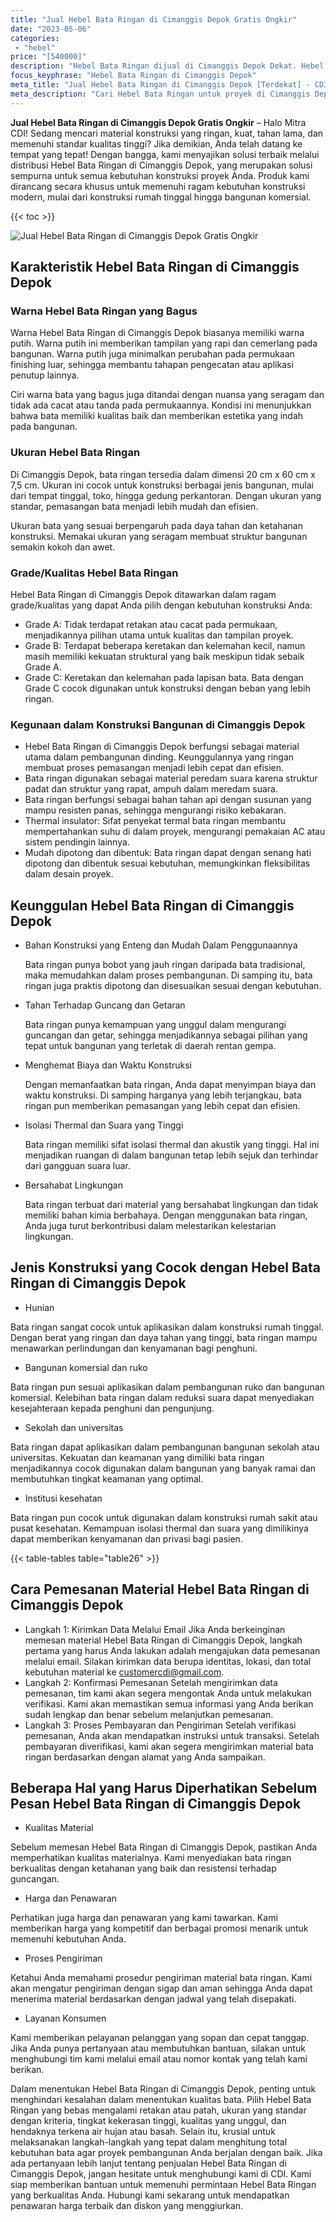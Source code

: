 ```yaml
---
title: "Jual Hebel Bata Ringan di Cimanggis Depok Gratis Ongkir"
date: "2023-05-06"
categories:
 - "hebel"
price: "[540000]"
description: "Hebel Bata Ringan dijual di Cimanggis Depok Dekat. Hebel Bata Ringan ini sering digunakan dalam proyek pembangunan sebagai bahan bangunan dinding yang kokoh dan tahan lama. Kontak kami untuk mendapatkan informasi lebih lanjut."
focus_keyphrase: "Hebel Bata Ringan di Cimanggis Depok"
meta_title: "Jual Hebel Bata Ringan di Cimanggis Depok [Terdekat] - CDI"
meta_description: "Cari Hebel Bata Ringan untuk proyek di Cimanggis Depok? Kami memiliki Hebel Bata Ringan berkualitas untuk bahan bangunan dinding. Dapatkan penawaran terbaik sekarang."
---
```


**Jual Hebel Bata Ringan di Cimanggis Depok Gratis Ongkir** – Halo Mitra CDI! Sedang mencari material konstruksi yang ringan, kuat, tahan lama, dan memenuhi standar kualitas tinggi? Jika demikian, Anda telah datang ke tempat yang tepat! Dengan bangga, kami menyajikan solusi terbaik melalui distribusi Hebel Bata Ringan di Cimanggis Depok, yang merupakan solusi sempurna untuk semua kebutuhan konstruksi proyek Anda. Produk kami dirancang secara khusus untuk memenuhi ragam kebutuhan konstruksi modern, mulai dari konstruksi rumah tinggal hingga bangunan komersial.

{{< toc >}}

![Jual Hebel Bata Ringan di Cimanggis Depok Gratis Ongkir](/images/hebel/hebel-bataringan-29.jpg)

## Karakteristik Hebel Bata Ringan di Cimanggis Depok

### Warna Hebel Bata Ringan yang Bagus

Warna Hebel Bata Ringan di Cimanggis Depok biasanya memiliki warna putih. Warna putih ini memberikan tampilan yang rapi dan cemerlang pada bangunan. Warna putih juga minimalkan perubahan pada permukaan finishing luar, sehingga membantu tahapan pengecatan atau aplikasi penutup lainnya.

Ciri warna bata yang bagus juga ditandai dengan nuansa yang seragam dan tidak ada cacat atau tanda pada permukaannya. Kondisi ini menunjukkan bahwa bata memiliki kualitas baik dan memberikan estetika yang indah pada bangunan.

### Ukuran Hebel Bata Ringan

Di Cimanggis Depok, bata ringan tersedia dalam dimensi 20 cm x 60 cm x 7,5 cm. Ukuran ini cocok untuk konstruksi berbagai jenis bangunan, mulai dari tempat tinggal, toko, hingga gedung perkantoran. Dengan ukuran yang standar, pemasangan bata menjadi lebih mudah dan efisien.

Ukuran bata yang sesuai berpengaruh pada daya tahan dan ketahanan konstruksi. Memakai ukuran yang seragam membuat struktur bangunan semakin kokoh dan awet.

### Grade/Kualitas Hebel Bata Ringan

Hebel Bata Ringan di Cimanggis Depok ditawarkan dalam ragam grade/kualitas yang dapat Anda pilih dengan kebutuhan konstruksi Anda:

*   Grade A: Tidak terdapat retakan atau cacat pada permukaan, menjadikannya pilihan utama untuk kualitas dan tampilan proyek.
*   Grade B: Terdapat beberapa keretakan dan kelemahan kecil, namun masih memiliki kekuatan struktural yang baik meskipun tidak sebaik Grade A.
*   Grade C: Keretakan dan kelemahan pada lapisan bata. Bata dengan Grade C cocok digunakan untuk konstruksi dengan beban yang lebih ringan.

### Kegunaan dalam Konstruksi Bangunan di Cimanggis Depok

*   Hebel Bata Ringan di Cimanggis Depok berfungsi sebagai material utama dalam pembangunan dinding. Keunggulannya yang ringan membuat proses pemasangan menjadi lebih cepat dan efisien.
*   Bata ringan digunakan sebagai material peredam suara karena struktur padat dan struktur yang rapat, ampuh dalam meredam suara.
*   Bata ringan berfungsi sebagai bahan tahan api dengan susunan yang mampu resisten panas, sehingga mengurangi risiko kebakaran.
*   Thermal insulator: Sifat penyekat termal bata ringan membantu mempertahankan suhu di dalam proyek, mengurangi pemakaian AC atau sistem pendingin lainnya.
*   Mudah dipotong dan dibentuk: Bata ringan dapat dengan senang hati dipotong dan dibentuk sesuai kebutuhan, memungkinkan fleksibilitas dalam desain proyek.

## Keunggulan Hebel Bata Ringan di Cimanggis Depok

*   Bahan Konstruksi yang Enteng dan Mudah Dalam Penggunaannya

    Bata ringan punya bobot yang jauh ringan daripada bata tradisional, maka memudahkan dalam proses pembangunan. Di samping itu, bata ringan juga praktis dipotong dan disesuaikan sesuai dengan kebutuhan.
*   Tahan Terhadap Guncang dan Getaran

    Bata ringan punya kemampuan yang unggul dalam mengurangi guncangan dan getar, sehingga menjadikannya sebagai pilihan yang tepat untuk bangunan yang terletak di daerah rentan gempa.
*   Menghemat Biaya dan Waktu Konstruksi

    Dengan memanfaatkan bata ringan, Anda dapat menyimpan biaya dan waktu konstruksi. Di samping harganya yang lebih terjangkau, bata ringan pun memberikan pemasangan yang lebih cepat dan efisien.
*   Isolasi Thermal dan Suara yang Tinggi

    Bata ringan memiliki sifat isolasi thermal dan akustik yang tinggi. Hal ini menjadikan ruangan di dalam bangunan tetap lebih sejuk dan terhindar dari gangguan suara luar.
*   Bersahabat Lingkungan

    Bata ringan terbuat dari material yang bersahabat lingkungan dan tidak memiliki bahan kimia berbahaya. Dengan menggunakan bata ringan, Anda juga turut berkontribusi dalam melestarikan kelestarian lingkungan.

## Jenis Konstruksi yang Cocok dengan Hebel Bata Ringan di Cimanggis Depok

*   Hunian

Bata ringan sangat cocok untuk aplikasikan dalam konstruksi rumah tinggal. Dengan berat yang ringan dan daya tahan yang tinggi, bata ringan mampu menawarkan perlindungan dan kenyamanan bagi penghuni.
*   Bangunan komersial dan ruko

Bata ringan pun sesuai aplikasikan dalam pembangunan ruko dan bangunan komersial. Kelebihan bata ringan dalam reduksi suara dapat menyediakan kesejahteraan kepada penghuni dan pengunjung.
*   Sekolah dan universitas

Bata ringan dapat aplikasikan dalam pembangunan bangunan sekolah atau universitas. Kekuatan dan keamanan yang dimiliki bata ringan menjadikannya cocok digunakan dalam bangunan yang banyak ramai dan membutuhkan tingkat keamanan yang optimal.
*   Institusi kesehatan

Bata ringan pun cocok untuk digunakan dalam konstruksi rumah sakit atau pusat kesehatan. Kemampuan isolasi thermal dan suara yang dimilikinya dapat memberikan kenyamanan dan privasi bagi pasien.

{{< table-tables table="table26" >}}

## Cara Pemesanan Material Hebel Bata Ringan di Cimanggis Depok

*   Langkah 1: Kirimkan Data Melalui Email
Jika Anda berkeinginan memesan material Hebel Bata Ringan di Cimanggis Depok, langkah pertama yang harus Anda lakukan adalah mengajukan data pemesanan melalui email. Silakan kirimkan data berupa identitas, lokasi, dan total kebutuhan material ke customercdi@gmail.com.
*   Langkah 2: Konfirmasi Pemesanan
Setelah mengirimkan data pemesanan, tim kami akan segera mengontak Anda untuk melakukan verifikasi. Kami akan memastikan semua informasi yang Anda berikan sudah lengkap dan benar sebelum melanjutkan pemesanan.
*   Langkah 3: Proses Pembayaran dan Pengiriman
Setelah verifikasi pemesanan, Anda akan mendapatkan instruksi untuk transaksi. Setelah pembayaran diverifikasi, kami akan segera mengirimkan material bata ringan berdasarkan dengan alamat yang Anda sampaikan.

## Beberapa Hal yang Harus Diperhatikan Sebelum Pesan Hebel Bata Ringan di Cimanggis Depok

*   Kualitas Material

Sebelum memesan Hebel Bata Ringan di Cimanggis Depok, pastikan Anda memperhatikan kualitas materialnya. Kami menyediakan bata ringan berkualitas dengan ketahanan yang baik dan resistensi terhadap guncangan.
*   Harga dan Penawaran

Perhatikan juga harga dan penawaran yang kami tawarkan. Kami memberikan harga yang kompetitif dan berbagai promosi menarik untuk memenuhi kebutuhan Anda.
*   Proses Pengiriman

Ketahui Anda memahami prosedur pengiriman material bata ringan. Kami akan mengatur pengiriman dengan sigap dan aman sehingga Anda dapat menerima material berdasarkan dengan jadwal yang telah disepakati.
*   Layanan Konsumen

Kami memberikan pelayanan pelanggan yang sopan dan cepat tanggap. Jika Anda punya pertanyaan atau membutuhkan bantuan, silakan untuk menghubungi tim kami melalui email atau nomor kontak yang telah kami berikan.

Dalam menentukan Hebel Bata Ringan di Cimanggis Depok, penting untuk menghindari kesalahan dalam menentukan kualitas bata. Pilih Hebel Bata Ringan yang bebas mengalami retakan atau patah, ukuran yang standar dengan kriteria, tingkat kekerasan tinggi, kualitas yang unggul, dan hendaknya terkena air hujan atau basah. Selain itu, krusial untuk melaksanakan langkah-langkah yang tepat dalam menghitung total kebutuhan bata agar proyek pembangunan Anda berjalan dengan baik. Jika ada pertanyaan lebih lanjut tentang penjualan Hebel Bata Ringan di Cimanggis Depok, jangan hesitate untuk menghubungi kami di CDI. Kami siap memberikan bantuan untuk memenuhi permintaan Hebel Bata Ringan yang berkualitas Anda. Hubungi kami sekarang untuk mendapatkan penawaran harga terbaik dan diskon yang menggiurkan.